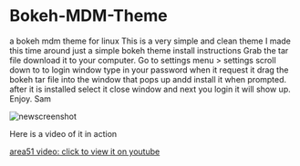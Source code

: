 # Bokeh-MDM-Theme
a bokeh mdm theme for linux
This is a very simple and clean theme I made this time around just a simple bokeh theme
install instructions
Grab the tar file
download it to your computer.
Go to settings menu > settings
scroll down to to login window
type in your password when it request it
drag the bokeh tar file into the window that pops up andd install it when prompted.
after it is installed select it 
close window and next you login it will show up.
Enjoy.
Sam

![newscreenshot](https://cloud.githubusercontent.com/assets/19275499/15768494/5b994202-291f-11e6-8a6d-5419ef3e645c.png)


Here is a video of it in action

[area51 video: click to view it on youtube](https://www.youtube.com/watch?v=S8-Z18elm5g)

